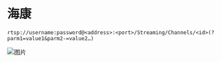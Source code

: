 # 海康
    rtsp://username:password@<address>:<port>/Streaming/Channels/<id>(?parm1=value1&parm2-=value2…)
![图片]()